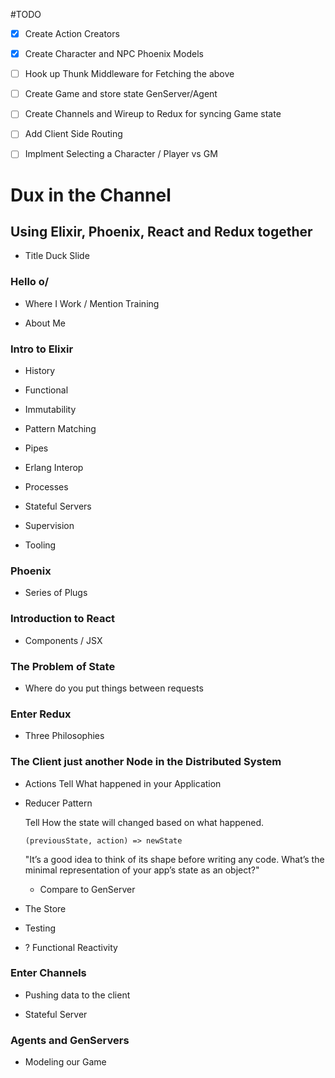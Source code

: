 #TODO

 - [X] Create Action Creators
 
 - [X] Create Character and NPC Phoenix Models

 - [ ] Hook up Thunk Middleware for Fetching the above

 - [ ] Create Game and store state GenServer/Agent
 
 - [ ] Create Channels and Wireup to Redux for syncing Game state

 - [ ] Add Client Side Routing

 - [ ] Implment Selecting a Character / Player vs GM

# Dux in the Channel
## Using Elixir, Phoenix, React and Redux together

  - Title Duck Slide

### Hello o/

  - Where I Work / Mention Training

  - About Me

### Intro to Elixir

  - History 

  - Functional

  - Immutability

  - Pattern Matching

  - Pipes

  - Erlang Interop

  - Processes
  
  - Stateful Servers

  - Supervision

  - Tooling 

### Phoenix

 - Series of Plugs

### Introduction to React

  - Components / JSX 
  
### The Problem of State

  - Where do you put things between requests

### Enter Redux

 - Three Philosophies

### The Client just another Node in the Distributed System
 - Actions
   Tell What happened in your Application

 - Reducer Pattern

   Tell How the state will changed based on what happened.

   `(previousState, action) => newState`

   "It’s a good idea to think of its shape before writing any code. What’s the minimal representation of your app’s state as an object?" 

   - Compare to GenServer

 - The Store

 - Testing

 - ? Functional Reactivity

### Enter Channels

 - Pushing data to the client
 
 - Stateful Server

### Agents and GenServers
    
 - Modeling our Game


